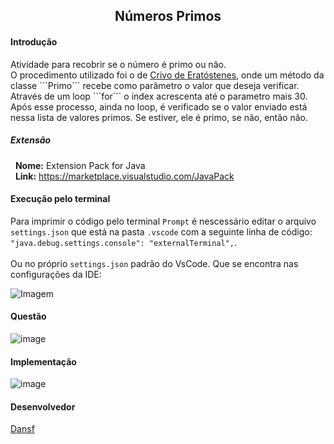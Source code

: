 <h2 align="center">Números Primos</h2>
<h4>Introdução</h4>
Atividade para recobrir se o número é primo ou não.<br>O procedimento utilizado foi o de <a href="https://pt.wikipedia.org/wiki/Crivo_de_Erat%C3%B3stenes">Crivo de Eratóstenes</a>, onde um método da classe ```Primo``` recebe como parâmetro o valor que deseja verificar. Através de um loop ```for``` o index acrescenta até o parametro mais 30. Após esse processo, ainda no loop, é verificado se o valor enviado está nessa lista de valores primos. Se estiver, ele é primo, se não, então não.

<h5>Extensão</h5>
<p>&nbsp; 
  <b>Nome:</b> Extension Pack for Java<br/>
  &nbsp;&nbsp;<b>Link:</b> <a target="_blank" href="https://marketplace.visualstudio.com/items?itemName=vscjava.vscode-java-pack">https://marketplace.visualstudio.com/JavaPack</a>
</p>

<h4>Execução pelo terminal</h4>

  Para imprimir o código pelo terminal ```Prompt``` é nescessário editar o arquivo ```settings.json``` que está na pasta ```.vscode``` com a seguinte linha de código: ```"java.debug.settings.console": "externalTerminal",```.
  <br/><br/>Ou no próprio ```settings.json``` padrão do VsCode. Que se encontra nas configurações da IDE: 
  <br/>
  
  ![Imagem](https://user-images.githubusercontent.com/63010902/160854616-518d1d5d-4c19-455b-96eb-2d8f2d1b926c.png)
 

#### Questão
![image](https://user-images.githubusercontent.com/63010902/174504760-24fdcf8a-af2f-42da-8d38-75ef88229fc6.png)

#### Implementação
![image](https://user-images.githubusercontent.com/63010902/174505062-787d4792-86a9-4e7b-8039-b7e70c30ef8c.png)

#### Desenvolvedor
[Dansf](http://www.github.com/dansf)